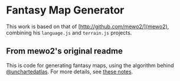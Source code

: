 # Fantasy Map Generator

This work is based on that of [http://github.com/mewo2/](mewo2), combining his `language.js` and `terrain.js` projects.

## From mewo2's original readme

This is code for generating fantasy maps, using the algorithm behind [@unchartedatlas][uncharted]. For more details, see [these notes][notes].

[uncharted]: https://twitter.com/unchartedatlas
[notes]: http://mewo2.com/notes/terrain/
